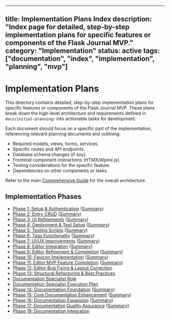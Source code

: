 ***

title: Implementation Plans Index
description: "Index page for detailed, step-by-step implementation plans for specific features or components of the Flask Journal MVP."
category: "Implementation"
status: active
tags: \["documentation", "index", "implementation", "planning", "mvp"]
----------------------------------------------------------------------

# Implementation Plans

This directory contains detailed, step-by-step implementation plans for specific features or components of the Flask Journal MVP. These plans break down the high-level architecture and requirements defined in `docs/initial-planning/` into actionable tasks for development.

Each document should focus on a specific part of the implementation, referencing relevant planning documents and outlining:

- Required models, views, forms, services.
- Specific routes and API endpoints.
- Database schema changes (if any).
- Frontend component interactions (HTMX/Alpine.js).
- Testing considerations for the specific feature.
- Dependencies on other components or tasks.

Refer to the main [Comprehensive Guide](../initial-planning/comprehensive-guide-personal.md) for the overall architecture.

## Implementation Phases

- [Phase 1: Setup & Authentication](@docs/implementation/01-phase-one-setup-auth.md) ([Summary](@docs/implementation/01-phase-one-summary.md))
- [Phase 2: Entry CRUD](@docs/implementation/02-phase-two-entry-crud.md) ([Summary](@docs/implementation/02-phase-two-summary.md))
- [Phase 3: UI Refinements](@docs/implementation/03-phase-three-ui-refinements.md) ([Summary](@docs/implementation/03-phase-three-summary.md))
- [Phase 4: Deployment & Test Setup](@docs/implementation/04-phase-four-deploy-test-setup.md) ([Summary](@docs/implementation/04-phase-four-summary.md))
- [Phase 5: Testing Scripts](@docs/implementation/05-phase-five-testing-scripts.md) ([Summary](@docs/implementation/05-phase-five-summary.md))
- [Phase 6: Tags Functionality](@docs/implementation/06-phase-six-tags.md) ([Summary](@docs/implementation/06-phase-six-summary.md))
- [Phase 7: UI/UX Improvements](@docs/implementation/07-phase-seven-ui-ux.md) ([Summary](@docs/implementation/07-phase-seven-summary.md))
- [Phase 8: Editor Integration](@docs/implementation/08-phase-eight-editor-integration.md) ([Summary](@docs/implementation/08-phase-eight-summary.md))
- [Phase 9: Editor Refinement & Completion](@docs/implementation/09-phase-nine-editor-refinement.md) ([Summary](@docs/implementation/09-phase-nine-summary.md))
- [Phase 10: Favicon Implementation](@docs/implementation/10-phase-ten-favicon.md) ([Summary](@docs/implementation/10-phase-ten-summary.md))
- [Phase 11: Editor MVP Feature Completion](@docs/implementation/11-phase-eleven-editor-features.md) ([Summary](@docs/implementation/11-phase-eleven-summary.md))
- [Phase 12: Editor Bug Fixing & Layout Correction](@docs/implementation/12-phase-twelve-editor-bugfix-layout.md) <!-- Summary TBD -->
- [Phase 13: Structural Refactoring & Best Practices](@docs/implementation/13-phase-thirteen-structure-refactor.md) <!-- Summary TBD -->
- [Documentation Specialist Role](@docs/implementation/documentation-specialist-role.md)
- [Documentation Specialist Execution Plan](@docs/implementation/documentation-specialist-execution-plan.md)
- [Phase 14: Documentation Foundation](@docs/implementation/14-phase-fourteen-documentation-foundation.md) ([Summary](@docs/status/2025-04-08-phase-14-complete.md))
- [Phase 15: Core Documentation Enhancement](@docs/implementation/15-phase-fifteen-core-documentation.md) ([Summary](@docs/status/2025-04-08-phase-15-complete.md))
- [Phase 16: Documentation Expansion](@docs/implementation/16-phase-sixteen-documentation-expansion.md) ([Summary](@docs/status/2025-04-08-phase-16-complete.md))
- [Phase 17: Documentation Quality Assurance](@docs/implementation/17-phase-seventeen-documentation-qa.md) ([Summary](@docs/status/2025-04-08-phase-17-complete.md))
- [Phase 18: Documentation Integration](@docs/implementation/18-phase-eighteen-documentation-integration.md) <!-- Summary TBD -->
